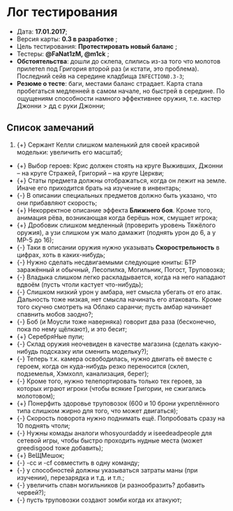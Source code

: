 # Лог тестирования

* Дата: **17.01.2017**;
* Версия карты: **0.3 в разработке** ;
* Цель тестирования: **Протестировать новый баланс** ;
* Тестеры: **@FaNat1zM, @m1ck** ;
* **Обстоятельства**: дошли до склепа, слились из-за того что молотов прилетел под Григория второй раз (и кстати, это проблема). Последний сейв на середине кладбища `INFECTION0.3-3`;
* **Резюме о тесте**: баги, местами баланс страдает. Карта стала пробегаться медленней в самом начале, но быстрей в середине. По ощущениям способности намного эффективнее оружия, т.е. кастер Джонни > дд с руки Джонни;

## Список замечаний

1. {+} Сержант Келли слишком маленький для своей красивой модельки: увеличить его масштаб;
* {+} Выбор героев: Крис должен стоять на круге Выживших, Джонни &ndash; на круге Стражей, Григорий &ndash; на круге Церкви;
* {+} Статы предмета должны отображаться, когда он лежит на земле. Иначе его приходится брать на изучение в инвентарь;
* {-} В описании специальных предметов должно быть указано, что они прибавляют скорость;
* {+} Некорректное описание эффекта **Ближнего боя**. Кроме того, анимация рёва, возникающая когда берёшь нож, смущает игрока;
* {+} Дробовик слишком медленный (проверить уровень Тяжёлого оружия), а узи слишком уж мало дамажит (поднять урон до 6, а у МР-5 до 16);
* {-} Таки в описании оружия нужно указывать **Скорострельность** в цифрах, хоть в каких-нибудь;
* {-} Нужно сделать несдвигаемыми следующие юниты: БТР заражённый и обычный, Лесопилка, Могильник, Погост, Труповозка;
* {-} Владыка слишком легко раскладывается, когда на него нападают вдвоём (пусть чтоли кастует что-нибудь);
* {-} Слишком низкий урон у амбара, нет смысла убегать от его атак. Дальность тоже низкая, нет смысла начинать его атаковать. Кроме того скучно смотреть на Облако саранчи; пусть амбар начинает спавнить мобов заодно?;
* {-} Боб (и Моусли тоже наверняка) говорит два раза (бесконечно, пока по нему щёлкают), и это бесит;
* {+} СеребряНые пули;
* {-} Склад оружия неочевиден в качестве магазина (сделать какую-нибудь подсказку или сменить модельку?);
* {-} Теперь т.к. камера освободилась, нужно двигать её вместе с героем, когда он куда-нибудь резко переносится (склеп, подземелья, Хэмхолл, канализация, берег);
* {-} Кроме того, нужно телепортировать только тех героев, за которых играют игроки (чтобы всякие Григории, не сжигались молотовом);
* {+} Понерфить здоровье труповозок (600 и 10 брони укреплённого типа слишком жирно для того, что может двигаться);
* {-} Скорость поворота нужно поднимать ещё. Попробовать сразу на 10 поднять чтоли;
* {-} Нужны комады аналоги whosyourdaddy и iseedeadpeople для сетевой игры, чтобы быстро проходить нудные места (может greedisgood тоже добавить);
* {+} ВеЩМешок;
* {-} -сс и -cf совместить в одну команду;
* {-} у способностей должны указываться затраты маны (при изучении), перезарядка и т.д. и т.п.;
* {-} увеличить спавн могильников (и разнообразить? добавить червей?);
* {-} пусть труповозки создают зомби когда их атакуют;
